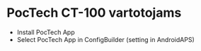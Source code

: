 # PocTech CT-100 vartotojams

- Install PocTech App
- Select PocTech App in ConfigBuilder (setting in AndroidAPS)
